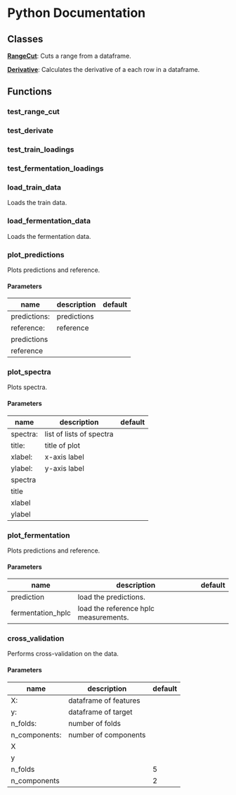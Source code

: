 # Python Documentation

## Classes

**[RangeCut](RangeCut.md)**: Cuts a range from a dataframe. 

**[Derivative](Derivative.md)**: Calculates the derivative of a each row in a dataframe. 


## Functions

### test_range_cut







### test_derivate







### test_train_loadings







### test_fermentation_loadings







### load_train_data


Loads the train data. 




### load_fermentation_data


Loads the fermentation data. 




### plot_predictions


Plots predictions and reference. 
#### Parameters
name | description | default
--- | --- | ---
predictions: | predictions | 
reference: | reference | 
predictions |  | 
reference |  | 





### plot_spectra


Plots spectra. 
#### Parameters
name | description | default
--- | --- | ---
spectra: | list of lists of spectra | 
title: | title of plot | 
xlabel: | x-axis label | 
ylabel: | y-axis label | 
spectra |  | 
title |  | 
xlabel |  | 
ylabel |  | 





### plot_fermentation


Plots predictions and reference. 
#### Parameters
name | description | default
--- | --- | ---
prediction | load the predictions. | 
fermentation_hplc | load the reference hplc measurements. | 





### cross_validation


Performs cross-validation on the data. 
#### Parameters
name | description | default
--- | --- | ---
X: | dataframe of features | 
y: | dataframe of target | 
n_folds: | number of folds | 
n_components: | number of components | 
X |  | 
y |  | 
n_folds |  | 5
n_components |  | 2




